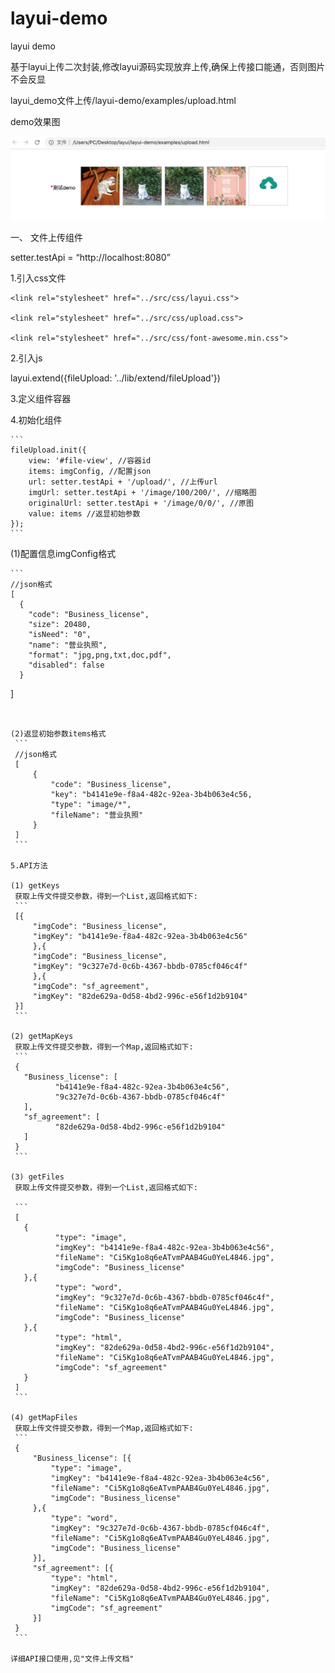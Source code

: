 # layui-demo
layui demo

基于layui上传二次封装,修改layui源码实现放弃上传,确保上传接口能通，否则图片不会反显

layui_demo文件上传/layui-demo/examples/upload.html

demo效果图

![image](https://github.com/13162576590/layui-demo/blob/master/demo.png?raw=true)

一、	文件上传组件

setter.testApi = “http://localhost:8080”

1.引入css文件

```
<link rel="stylesheet" href="../src/css/layui.css">

<link rel="stylesheet" href="../src/css/upload.css">

<link rel="stylesheet" href="../src/css/font-awesome.min.css">
```

2.引入js

  layui.extend({fileUpload: '../lib/extend/fileUpload'})

3.定义组件容器

  <div class="layui-col-md12" id="file-view">
  </div>

4.初始化组件

	```
	fileUpload.init({
		view: '#file-view', //容器id
		items: imgConfig, //配置json
		url: setter.testApi + '/upload/', //上传url
		imgUrl: setter.testApi + '/image/100/200/', //缩略图
		originalUrl: setter.testApi + '/image/0/0/', //原图
		value: items //返显初始参数
	});
	```

(1)配置信息imgConfig格式

	```
    //json格式
    [
      {
        "code": "Business_license",
        "size": 20480,
        "isNeed": "0",
        "name": "营业执照",
        "format": "jpg,png,txt,doc,pdf",
        "disabled": false
      }
   ]
   ```


(2)返显初始参数items格式
	```
	//json格式 
	[
		{
			"code": "Business_license",
			"key": "b4141e9e-f8a4-482c-92ea-3b4b063e4c56,
			"type": "image/*",
			"fileName": "营业执照"
		}
	] 
	```

5.API方法

(1) getKeys
    获取上传文件提交参数，得到一个List,返回格式如下:
	```
	[{
		"imgCode": "Business_license",
		"imgKey": "b4141e9e-f8a4-482c-92ea-3b4b063e4c56"
		},{
		"imgCode": "Business_license",
		"imgKey": "9c327e7d-0c6b-4367-bbdb-0785cf046c4f"
		},{
		"imgCode": "sf_agreement",
		"imgKey": "82de629a-0d58-4bd2-996c-e56f1d2b9104"
	}]
	```

(2) getMapKeys
    获取上传文件提交参数，得到一个Map,返回格式如下:
    ```
	{
	  "Business_license": [
	         "b4141e9e-f8a4-482c-92ea-3b4b063e4c56",
	         "9c327e7d-0c6b-4367-bbdb-0785cf046c4f"
	  ],
	  "sf_agreement": [
	         "82de629a-0d58-4bd2-996c-e56f1d2b9104"
	  ]
	}
	```

(3) getFiles
    获取上传文件提交参数，得到一个List,返回格式如下:

	```
	[
	  {
	         "type": "image",
	         "imgKey": "b4141e9e-f8a4-482c-92ea-3b4b063e4c56",
	         "fileName": "Ci5Kg1o8q6eATvmPAAB4Gu0YeL4846.jpg",
	         "imgCode": "Business_license"
	  },{
	         "type": "word",
	         "imgKey": "9c327e7d-0c6b-4367-bbdb-0785cf046c4f",
	         "fileName": "Ci5Kg1o8q6eATvmPAAB4Gu0YeL4846.jpg",
	         "imgCode": "Business_license"
	  },{
	         "type": "html",
	         "imgKey": "82de629a-0d58-4bd2-996c-e56f1d2b9104",
	         "fileName": "Ci5Kg1o8q6eATvmPAAB4Gu0YeL4846.jpg",
	         "imgCode": "sf_agreement"
	  }
	]
	```

(4) getMapFiles
    获取上传文件提交参数，得到一个Map,返回格式如下:
	```
	{
		"Business_license": [{
			"type": "image",
			"imgKey": "b4141e9e-f8a4-482c-92ea-3b4b063e4c56",
			"fileName": "Ci5Kg1o8q6eATvmPAAB4Gu0YeL4846.jpg",
			"imgCode": "Business_license"
		},{
			"type": "word",
			"imgKey": "9c327e7d-0c6b-4367-bbdb-0785cf046c4f",
			"fileName": "Ci5Kg1o8q6eATvmPAAB4Gu0YeL4846.jpg",
			"imgCode": "Business_license"
		}],
		"sf_agreement": [{
			"type": "html",
			"imgKey": "82de629a-0d58-4bd2-996c-e56f1d2b9104",
			"fileName": "Ci5Kg1o8q6eATvmPAAB4Gu0YeL4846.jpg",
			"imgCode": "sf_agreement"
		}]
	}
	```

详细API接口使用,见"文件上传文档"




